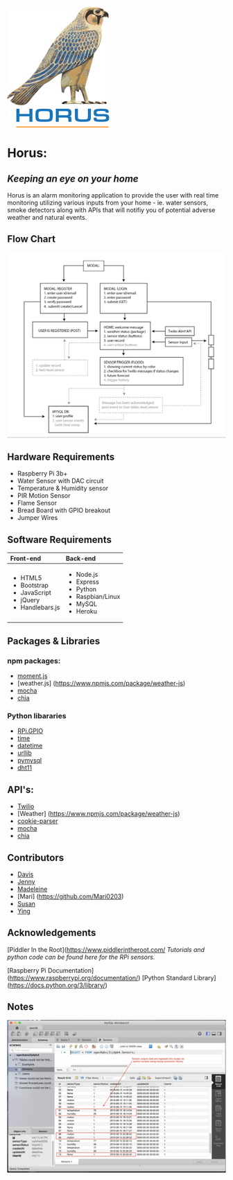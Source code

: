 ![logo](./public/assets/images/logos/logo.png)

# Horus: 
## *Keeping an eye on your home*

Horus is an alarm monitoring application to provide the user with real time monitoring utilizing various inputs from your home - ie. water sensors, smoke detectors along with APIs that will notifiy you of potential adverse weather and natural events.

## Flow Chart

![Flow](./public/assets/images/Flow.PNG)


## Hardware Requirements

- Raspberry Pi 3b+
- Water Sensor with DAC circuit
- Temperature & Humidity sensor
- PIR Motion Sensor
- Flame Sensor
- Bread Board with GPIO breakout 
- Jumper Wires
 

## Software Requirements

|     Front-end       |       Back-end     |
|:------------------- |:------------------ |
| <ul><li>HTML5</li><li>Bootstrap</li><li>JavaScript</li><li>jQuery</li><li>Handlebars.js</li></ul>| <ul><li>Node.js</li><li>Express</li><li>Python</li><li>Raspbian/Linux</li><li>MySQL</li><li>Heroku</li></ul> |


## Packages & Libraries

### npm packages:
- [moment.js](https://momentjs.com/)
- [weather.js] (https://www.npmjs.com/package/weather-js)
- [mocha](https://www.npmjs.com/package/mocha)
- [chia](https://www.npmjs.com/package/chai)

### Python libararies
- [RPi.GPIO](https://pypi.org/project/RPi.GPIO/)
- [time](https://docs.python.org/3/library/time.html)
- [datetime](https://docs.python.org/3/library/datetime.html#module-datetime)
- [urllib](https://docs.python.org/3/library/urllib.html#module-urllib)
- [pymysql](https://pypi.org/project/PyMySQL/)
- [dht11](https://www.arduinolibraries.info/libraries/dht-sensor-library)


## API's:
- [Twilio](https://www.twilio.com/docs/iam/api)
- [Weather] (https://www.npmjs.com/package/weather-js)
- [cookie-parser](https://www.npmjs.com/package/cookie-parser)
- [mocha](https://www.npmjs.com/package/mocha)
- [chia](https://www.npmjs.com/package/chai)


## Contributors
- [Davis](https://github.com/daveyjonezz)
- [Jenny](https://github.com/jenshin75)
- [Madeleine](https://github.com/MadeleineKemeny)
- [Mari] (https://github.com/Mari0203)
- [Susan](https://github.com/Sooze16)
- [Ying](https://github.com/yzhouyzhou)

## Acknowledgements
[Piddler In the Root](https://www.piddlerintheroot.com/
*Tutorials and python code can be found here for the RPi sensors.*

[Raspberry Pi Documentation] (https://www.raspberrypi.org/documentation/)
[Python Standard Library] (https://docs.python.org/3/library/)

## Notes
![alt text](public/assets/images/mySQLworkbench.jpg)
